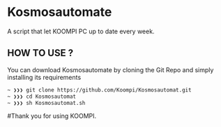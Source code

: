 # Kosmosautomate
 A script that let KOOMPI PC up to date every week.

## HOW TO USE ?

You can download Kosmosautomate by cloning the Git Repo and simply installing its requirements
```sh
~ ❯❯❯ git clone https://github.com/Koompi/Kosmosautomat.git
~ ❯❯❯ cd Kosmosautomat
~ ❯❯❯ sh Kosmosautomat.sh
```
#Thank you for using KOOMPI.
